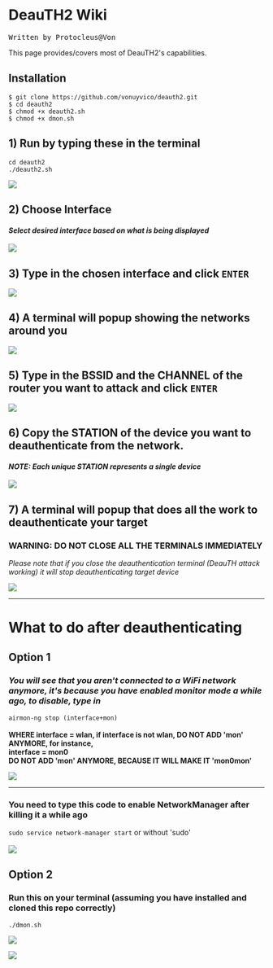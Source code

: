 # DeauTH2 Wiki
<pre>Written by Protocleus@Von</pre>

This page provides/covers most of DeauTH2's capabilities.
## Installation

`$ git clone https://github.com/vonuyvico/deauth2.git`<br>
`$ cd deauth2`<br>
`$ chmod +x deauth2.sh`<br>
`$ chmod +x dmon.sh `<br>
## 1) Run by typing these in the terminal
`cd deauth2`<br>
`./deauth2.sh`

![](https://user-images.githubusercontent.com/58622633/70383106-1da01d80-191d-11ea-9811-ba1ac36a1645.png)
## 2) Choose Interface
#### _Select desired interface based on what is being displayed_

![](https://user-images.githubusercontent.com/58622633/70383108-2abd0c80-191d-11ea-8ac0-f7f8645150b0.png)

## 3) Type in the chosen interface and click `ENTER`

![](https://user-images.githubusercontent.com/58622633/70383109-37d9fb80-191d-11ea-81f9-8a01927d98fe.png)

## 4) A terminal will popup showing the networks around you

![](https://user-images.githubusercontent.com/58622633/70383115-432d2700-191d-11ea-92ad-757bb72d915d.png)

## 5) Type in the BSSID and the CHANNEL of the router you want to attack and click `ENTER`

![](https://user-images.githubusercontent.com/58622633/70383121-68ba3080-191d-11ea-9a4c-6a99a8ec40b9.png)

## 6) Copy the STATION of the device you want to deauthenticate from the network. 
#### _NOTE: Each unique STATION represents a single device_

![](https://user-images.githubusercontent.com/58622633/70383126-9a32fc00-191d-11ea-8103-36df4b102392.png)

## 7) A terminal will popup that does all the work to deauthenticate your target
### WARNING: DO NOT CLOSE ALL THE TERMINALS IMMEDIATELY
<i>Please note that if you close the deauthentication terminal (DeauTH attack working) it will stop deauthenticating target device</i>

![](https://user-images.githubusercontent.com/58622633/70383129-a61ebe00-191d-11ea-8937-6815cf408f07.png)

***

# What to do after deauthenticating
## Option 1
### <i>You will see that you aren't connected to a WiFi network anymore, it's because you have enabled monitor mode a while ago, to disable, type in</i>
`airmon-ng stop (interface+mon)`<br><br>
<b>WHERE interface = wlan, if interface is not wlan, DO NOT ADD 'mon' ANYMORE, for instance,<br>
interface = mon0<br>
DO NOT ADD 'mon' ANYMORE, BECAUSE IT WILL MAKE IT 'mon0mon' </b>

![](https://user-images.githubusercontent.com/58622633/70383133-b33bad00-191d-11ea-8c22-1e8dc5b92693.png)

***

### You need to type this code to enable NetworkManager after killing it a while ago
`sudo service network-manager start` or without 'sudo'<br><br>
![](https://user-images.githubusercontent.com/58622633/70383137-bd5dab80-191d-11ea-8bc8-71a653832a55.png)

## Option 2
### Run this on your terminal (assuming you have installed and cloned this repo correctly)
`./dmon.sh`

![](https://user-images.githubusercontent.com/58622633/70384534-b8f0bd00-1934-11ea-96e8-b96073962efb.png)

![](https://user-images.githubusercontent.com/58622633/70384535-ba21ea00-1934-11ea-9cc9-8dc33f55941b.png)
